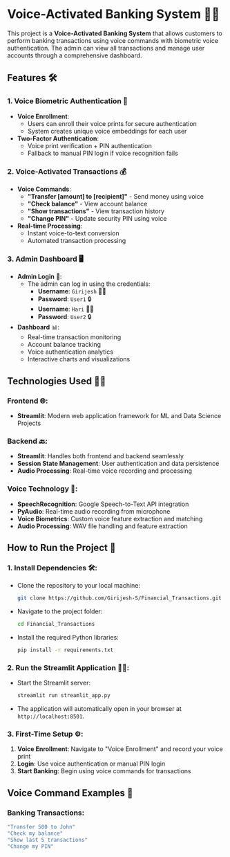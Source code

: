 # Voice-Activated Banking System 🏦🎤

This project is a **Voice-Activated Banking System** that allows customers to perform banking transactions using voice commands with biometric voice authentication. The admin can view all transactions and manage user accounts through a comprehensive dashboard.

## Features 🛠️

### 1. **Voice Biometric Authentication** 🔐
   - **Voice Enrollment**: 
     - Users can enroll their voice prints for secure authentication
     - System creates unique voice embeddings for each user
   - **Two-Factor Authentication**:
     - Voice print verification + PIN authentication
     - Fallback to manual PIN login if voice recognition fails

### 2. **Voice-Activated Transactions** 💰
   - **Voice Commands**:
     - **"Transfer [amount] to [recipient]"** - Send money using voice
     - **"Check balance"** - View account balance
     - **"Show transactions"** - View transaction history
     - **"Change PIN"** - Update security PIN using voice
   - **Real-time Processing**:
     - Instant voice-to-text conversion
     - Automated transaction processing

### 3. **Admin Dashboard** 🖥️
   - **Admin Login** 🔑:
     - The admin can log in using the credentials:
       - **Username**: `Girijesh` 🧑‍💼
       - **Password**: `User1` 🔒
       - **Username**: `Hari` 👨‍💼  
       - **Password**: `User2` 🔒
   - **Dashboard** 📊:
     - Real-time transaction monitoring
     - Account balance tracking
     - Voice authentication analytics
     - Interactive charts and visualizations

## Technologies Used 🧑‍💻

### Frontend 🌐:
   - **Streamlit**: Modern web application framework for ML and Data Science Projects

### Backend 🔙:
   - **Streamlit**: Handles both frontend and backend seamlessly
   - **Session State Management**: User authentication and data persistence
   - **Audio Processing**: Real-time voice recording and processing

### Voice Technology 🎤:
   - **SpeechRecognition**: Google Speech-to-Text API integration
   - **PyAudio**: Real-time audio recording from microphone
   - **Voice Biometrics**: Custom voice feature extraction and matching
   - **Audio Processing**: WAV file handling and feature extraction

## How to Run the Project 🚀

### 1. **Install Dependencies** 🛠️:
   - Clone the repository to your local machine:
     ```bash
     git clone https://github.com/Girijesh-S/Financial_Transactions.git
     ```
   - Navigate to the project folder:
     ```bash
     cd Financial_Transactions
     ```
   - Install the required Python libraries:
     ```bash
     pip install -r requirements.txt
     ```

### 2. **Run the Streamlit Application** 🏃‍♂️:
   - Start the Streamlit server:
     ```bash
     streamlit run streamlit_app.py
     ```
   - The application will automatically open in your browser at `http://localhost:8501`.

### 3. **First-Time Setup** ⚙️:
   1. **Voice Enrollment**: Navigate to "Voice Enrollment" and record your voice print
   2. **Login**: Use voice authentication or manual PIN login
   3. **Start Banking**: Begin using voice commands for transactions

## Voice Command Examples 🎯

### Banking Transactions:
```bash
"Transfer 500 to John"
"Check my balance" 
"Show last 5 transactions"
"Change my PIN"
